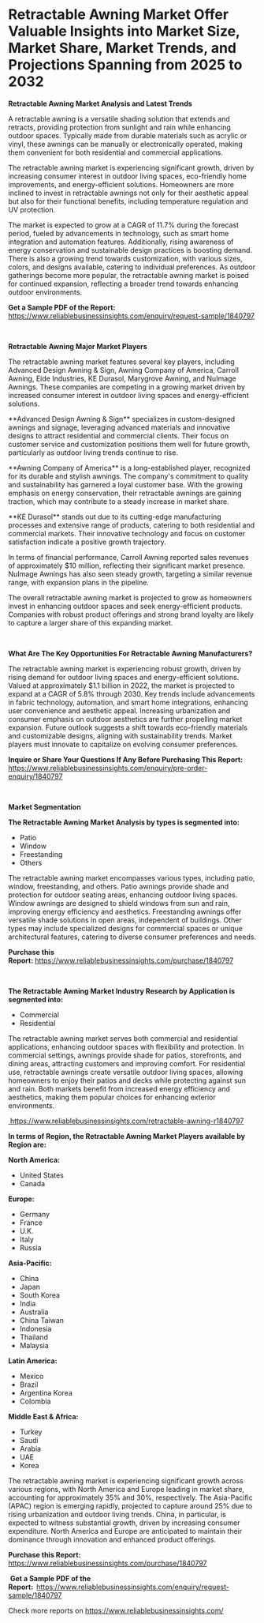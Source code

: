 <p><h1>Retractable Awning Market Offer Valuable Insights into Market Size, Market Share, Market Trends, and Projections Spanning from 2025 to 2032</h1></p><p><strong>Retractable Awning Market Analysis and Latest Trends</strong></p>
<p><p>A retractable awning is a versatile shading solution that extends and retracts, providing protection from sunlight and rain while enhancing outdoor spaces. Typically made from durable materials such as acrylic or vinyl, these awnings can be manually or electronically operated, making them convenient for both residential and commercial applications. </p><p>The retractable awning market is experiencing significant growth, driven by increasing consumer interest in outdoor living spaces, eco-friendly home improvements, and energy-efficient solutions. Homeowners are more inclined to invest in retractable awnings not only for their aesthetic appeal but also for their functional benefits, including temperature regulation and UV protection. </p><p>The market is expected to grow at a CAGR of 11.7% during the forecast period, fueled by advancements in technology, such as smart home integration and automation features. Additionally, rising awareness of energy conservation and sustainable design practices is boosting demand. There is also a growing trend towards customization, with various sizes, colors, and designs available, catering to individual preferences. As outdoor gatherings become more popular, the retractable awning market is poised for continued expansion, reflecting a broader trend towards enhancing outdoor environments.</p></p>
<p><strong>Get a Sample PDF of the Report:&nbsp;</strong> <a href="https://www.reliablebusinessinsights.com/enquiry/request-sample/1840797?utm_campaign=3053&utm_medium=2&utm_source=Github&utm_content=ia&utm_term=10042025&utm_id=retractable-awning">https://www.reliablebusinessinsights.com/enquiry/request-sample/1840797</a></p>
<p>&nbsp;</p>
<p><strong>Retractable Awning Major Market Players</strong></p>
<p><p>The retractable awning market features several key players, including Advanced Design Awning & Sign, Awning Company of America, Carroll Awning, Eide Industries, KE Durasol, Marygrove Awning, and NuImage Awnings. These companies are competing in a growing market driven by increased consumer interest in outdoor living spaces and energy-efficient solutions.</p><p>**Advanced Design Awning & Sign** specializes in custom-designed awnings and signage, leveraging advanced materials and innovative designs to attract residential and commercial clients. Their focus on customer service and customization positions them well for future growth, particularly as outdoor living trends continue to rise.</p><p>**Awning Company of America** is a long-established player, recognized for its durable and stylish awnings. The company's commitment to quality and sustainability has garnered a loyal customer base. With the growing emphasis on energy conservation, their retractable awnings are gaining traction, which may contribute to a steady increase in market share.</p><p>**KE Durasol** stands out due to its cutting-edge manufacturing processes and extensive range of products, catering to both residential and commercial markets. Their innovative technology and focus on customer satisfaction indicate a positive growth trajectory.</p><p>In terms of financial performance, Carroll Awning reported sales revenues of approximately $10 million, reflecting their significant market presence. NuImage Awnings has also seen steady growth, targeting a similar revenue range, with expansion plans in the pipeline. </p><p>The overall retractable awning market is projected to grow as homeowners invest in enhancing outdoor spaces and seek energy-efficient products. Companies with robust product offerings and strong brand loyalty are likely to capture a larger share of this expanding market.</p></p>
<p>&nbsp;</p>
<p><strong>What Are The Key Opportunities For Retractable Awning Manufacturers?</strong></p>
<p><p>The retractable awning market is experiencing robust growth, driven by rising demand for outdoor living spaces and energy-efficient solutions. Valued at approximately $1.1 billion in 2022, the market is projected to expand at a CAGR of 5.8% through 2030. Key trends include advancements in fabric technology, automation, and smart home integrations, enhancing user convenience and aesthetic appeal. Increasing urbanization and consumer emphasis on outdoor aesthetics are further propelling market expansion. Future outlook suggests a shift towards eco-friendly materials and customizable designs, aligning with sustainability trends. Market players must innovate to capitalize on evolving consumer preferences.</p></p>
<p><strong>Inquire or Share Your Questions If Any Before Purchasing This Report:</strong> <a href="https://www.reliablebusinessinsights.com/enquiry/pre-order-enquiry/1840797?utm_campaign=3053&utm_medium=2&utm_source=Github&utm_content=ia&utm_term=10042025&utm_id=retractable-awning">https://www.reliablebusinessinsights.com/enquiry/pre-order-enquiry/1840797</a></p>
<p>&nbsp;</p>
<p><strong>Market Segmentation</strong></p>
<p><strong>The Retractable Awning Market Analysis by types is segmented into:</strong></p>
<p><ul><li>Patio</li><li>Window</li><li>Freestanding</li><li>Others</li></ul></p>
<p><p>The retractable awning market encompasses various types, including patio, window, freestanding, and others. Patio awnings provide shade and protection for outdoor seating areas, enhancing outdoor living spaces. Window awnings are designed to shield windows from sun and rain, improving energy efficiency and aesthetics. Freestanding awnings offer versatile shade solutions in open areas, independent of buildings. Other types may include specialized designs for commercial spaces or unique architectural features, catering to diverse consumer preferences and needs.</p></p>
<p><strong>Purchase this Report:&nbsp;</strong><a href="https://www.reliablebusinessinsights.com/purchase/1840797?utm_campaign=3053&utm_medium=2&utm_source=Github&utm_content=ia&utm_term=10042025&utm_id=retractable-awning">https://www.reliablebusinessinsights.com/purchase/1840797</a></p>
<p>&nbsp;</p>
<p><strong>The Retractable Awning Market Industry Research by Application is segmented into:</strong></p>
<p><ul><li>Commercial</li><li>Residential</li></ul></p>
<p><p>The retractable awning market serves both commercial and residential applications, enhancing outdoor spaces with flexibility and protection. In commercial settings, awnings provide shade for patios, storefronts, and dining areas, attracting customers and improving comfort. For residential use, retractable awnings create versatile outdoor living spaces, allowing homeowners to enjoy their patios and decks while protecting against sun and rain. Both markets benefit from increased energy efficiency and aesthetics, making them popular choices for enhancing exterior environments.</p></p>
<p><a href="https://www.reliablebusinessinsights.com/retractable-awning-r1840797?utm_campaign=3053&utm_medium=2&utm_source=Github&utm_content=ia&utm_term=10042025&utm_id=retractable-awning">&nbsp;https://www.reliablebusinessinsights.com/retractable-awning-r1840797</a></p>
<p><strong>In terms of Region, the Retractable Awning Market Players available by Region are:</strong></p>
<p>
    <p> <strong> North America: </strong>
        <ul>
            <li>United States</li>
            <li>Canada</li>
        </ul>
        </p> 
    <p> <strong> Europe: </strong>
        <ul>
            <li>Germany</li>
            <li>France</li>
            <li>U.K.</li>
            <li>Italy</li>
            <li>Russia</li>
        </ul>
        </p> 
    <p> <strong> Asia-Pacific: </strong>
        <ul>
            <li>China</li>
            <li>Japan</li>
            <li>South Korea</li>
            <li>India</li>
            <li>Australia</li>
            <li>China Taiwan</li>
            <li>Indonesia</li>
            <li>Thailand</li>
            <li>Malaysia</li>
        </ul>
        </p> 
    <p> <strong> Latin America: </strong>
        <ul>
            <li>Mexico</li>
            <li>Brazil</li>
            <li>Argentina Korea</li>
            <li>Colombia</li>
        </ul>
        </p> 
    <p> <strong> Middle East & Africa: </strong>
        <ul>
            <li>Turkey</li>
            <li>Saudi</li>
            <li>Arabia</li>
            <li>UAE</li>
            <li>Korea</li>
        </ul>
    </p>
    </p>
<p><p>The retractable awning market is experiencing significant growth across various regions, with North America and Europe leading in market share, accounting for approximately 35% and 30%, respectively. The Asia-Pacific (APAC) region is emerging rapidly, projected to capture around 25% due to rising urbanization and outdoor living trends. China, in particular, is expected to witness substantial growth, driven by increasing consumer expenditure. North America and Europe are anticipated to maintain their dominance through innovation and enhanced product offerings.</p></p>
<p><strong>Purchase this Report: </strong><a href="https://www.reliablebusinessinsights.com/purchase/1840797?utm_campaign=3053&utm_medium=2&utm_source=Github&utm_content=ia&utm_term=10042025&utm_id=retractable-awning">https://www.reliablebusinessinsights.com/purchase/1840797</a></p>
<p>&nbsp;<strong>Get a Sample PDF of the Report:&nbsp;&nbsp;</strong><a href="https://www.reliablebusinessinsights.com/enquiry/request-sample/1840797?utm_campaign=3053&utm_medium=2&utm_source=Github&utm_content=ia&utm_term=10042025&utm_id=retractable-awning">https://www.reliablebusinessinsights.com/enquiry/request-sample/1840797</a></p>
<p><strong></strong></p>
<p>Check more reports on <a href="https://www.reliablebusinessinsights.com/?utm_campaign=3053&utm_medium=2&utm_source=Github&utm_content=ia&utm_term=10042025&utm_id=retractable-awning">https://www.reliablebusinessinsights.com/</a></p>